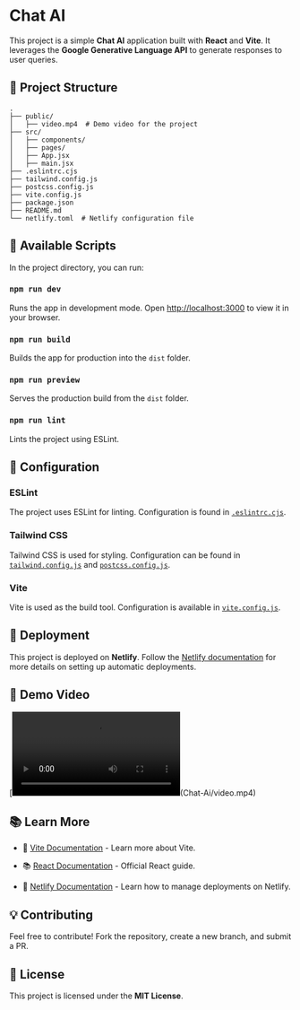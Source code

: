 # Chat AI

This project is a simple **Chat AI** application built with **React** and **Vite**. It leverages the **Google Generative Language API** to generate responses to user queries.

## 🚀 Project Structure
```
.
├── public/
│   ├── video.mp4  # Demo video for the project
├── src/
│   ├── components/
│   ├── pages/
│   ├── App.jsx
│   ├── main.jsx
├── .eslintrc.cjs
├── tailwind.config.js
├── postcss.config.js
├── vite.config.js
├── package.json
├── README.md
└── netlify.toml  # Netlify configuration file
```

## 📜 Available Scripts

In the project directory, you can run:

### `npm run dev`
Runs the app in development mode. Open [http://localhost:3000](http://localhost:3000) to view it in your browser.

### `npm run build`
Builds the app for production into the `dist` folder.

### `npm run preview`
Serves the production build from the `dist` folder.

### `npm run lint`
Lints the project using ESLint.

## 🎨 Configuration

### **ESLint**
The project uses ESLint for linting. Configuration is found in [`.eslintrc.cjs`](.eslintrc.cjs).

### **Tailwind CSS**
Tailwind CSS is used for styling. Configuration can be found in [`tailwind.config.js`](tailwind.config.js) and [`postcss.config.js`](postcss.config.js).

### **Vite**
Vite is used as the build tool. Configuration is available in [`vite.config.js`](vite.config.js).

## 🚀 Deployment
This project is deployed on **Netlify**. Follow the [Netlify documentation](https://docs.netlify.com/) for more details on setting up automatic deployments.

## 🎥 Demo Video
[![Watch the demo](Chat-Ai/video.mp4)(Chat-Ai/video.mp4)

## 📚 Learn More
- 📖 [Vite Documentation](https://vitejs.dev/guide/) - Learn more about Vite.

- 📚 [React Documentation](https://reactjs.org/) - Official React guide.
- 🚀 [Netlify Documentation](https://docs.netlify.com/) - Learn how to manage deployments on Netlify.

## 💡 Contributing

Feel free to contribute! Fork the repository, create a new branch, and submit a PR.

## 📜 License

This project is licensed under the **MIT License**.
